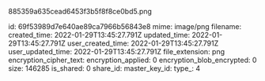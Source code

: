 885359a635cead6453f3b5f8f8ce0bd5.png

id: 69f53989d7e640ae89ca7966b56843e8
mime: image/png
filename: 
created_time: 2022-01-29T13:45:27.791Z
updated_time: 2022-01-29T13:45:27.791Z
user_created_time: 2022-01-29T13:45:27.791Z
user_updated_time: 2022-01-29T13:45:27.791Z
file_extension: png
encryption_cipher_text: 
encryption_applied: 0
encryption_blob_encrypted: 0
size: 146285
is_shared: 0
share_id: 
master_key_id: 
type_: 4